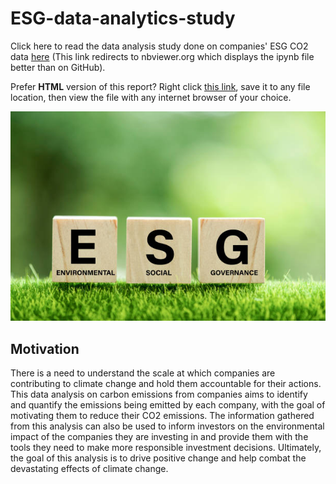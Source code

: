 ﻿# ESG-data-analytics-study

Click here to read the data analysis study done on companies' ESG CO2 data [here](https://nbviewer.org/github/asherchok/ESG-data-analytics-study/blob/main/ESG-study.ipynb)
(This link redirects to nbviewer.org which displays the ipynb file better than on GitHub). 

Prefer **HTML** version of this report? Right click [this link](https://github.com/asherchok/ESG-data-analytics-study/raw/main/ESG-study.html), save it to any file location, then view the file with any internet browser of your choice.

![alt text](https://github.com/asherchok/ESG-data-analytics-study/blob/main/esg.jpg?raw=true)

## Motivation

There is a need to understand the scale at which companies are contributing to climate change and hold them accountable for their actions. This data analysis on carbon emissions from companies aims to identify and quantify the emissions being emitted by each company, with the goal of motivating them to reduce their CO2 emissions. The information gathered from this analysis can also be used to inform investors on the environmental impact of the companies they are investing in and provide them with the tools they need to make more responsible investment decisions. Ultimately, the goal of this analysis is to drive positive change and help combat the devastating effects of climate change.
